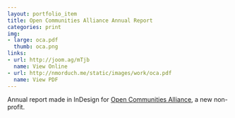 ```yaml
---
layout: portfolio_item
title: Open Communities Alliance Annual Report
categories: print
img: 
- large: oca.pdf
  thumb: oca.png
links:
- url: http://joom.ag/mTjb
  name: View Online
- url: http://nmorduch.me/static/images/work/oca.pdf
  name: View PDF
---
```


Annual report made in InDesign for [Open Communities Alliance](http://ctoca.org), a new non-profit.
